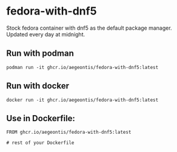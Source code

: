 # fedora-with-dnf5
Stock fedora container with dnf5 as the default package manager.  
Updated every day at midnight.  

## Run with podman
`podman run -it ghcr.io/aegeontis/fedora-with-dnf5:latest`

## Run with docker
`docker run -it ghcr.io/aegeontis/fedora-with-dnf5:latest`

## Use in Dockerfile:
```
FROM ghcr.io/aegeontis/fedora-with-dnf5:latest

# rest of your Dockerfile
```
